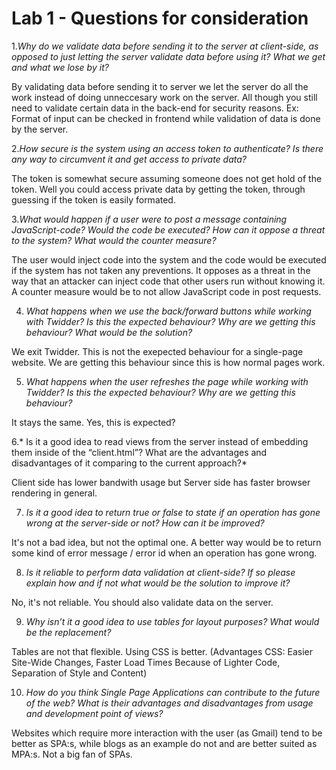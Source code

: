 # Lab 1 - Questions for consideration

1.*Why do we validate data before sending it to the server at client-side, as opposed to just letting the server validate data before using it? What we get and what we lose by it?* 

By validating data before sending it to server we let the server do all the work instead of doing unneccesary work on the server. All though you still need to validate certain data in the back-end for security reasons. Ex: Format of input can be checked in frontend while validation of data is done by the server. 

2.*How secure is the system using an access token to authenticate? Is there any way to circumvent it and get access to private data?* 

The token is somewhat secure assuming someone does not get hold of the token. Well you could access private data by getting the token, through guessing if the token is easily formated. 

3.*What would happen if a user were to post a message containing JavaScript-code? Would the code be executed? How can it oppose a threat to the system? What would the counter measure?* 

The user would inject code into the system and the code would be executed if the system has not taken any preventions. It opposes as a threat in the way that an attacker can inject code that other users run without knowing it. A counter measure would be to not allow JavaScript code in post requests.

4. *What happens when we use the back/forward buttons while working with Twidder? Is this the expected behaviour? Why are we getting this behaviour? What would be the solution?* 

We exit Twidder. This is not the exepected behaviour for a single-page website. We are getting this behaviour since this is how normal pages work.

5. *What happens when the user refreshes the page while working with Twidder? Is this the expected behaviour? Why are we getting this behaviour?* 

It stays the same. Yes, this is expected? 

6.* Is it a good idea to read views from the server instead of embedding them inside of the “client.html”? What are the advantages and disadvantages of it comparing to the current approach?* 

Client side has lower bandwith usage but Server side has faster browser rendering in general. 

7. *Is it a good idea to return true or false to state if an operation has gone wrong at the server-side or not? How can it be improved?* 

It's not a bad idea, but not the optimal one. A better way would be to return some kind of error message / error id when an operation has gone wrong. 

8. *Is it reliable to perform data validation at client-side? If so please explain how and if not what would be the solution to improve it?* 

No, it's not reliable. You should also validate data on the server. 

9. *Why isn’t it a good idea to use tables for layout purposes? What would be the replacement?* 

Tables are not that flexible. Using CSS is better. (Advantages CSS: Easier Site-Wide Changes, Faster Load Times Because of Lighter Code, Separation of Style and Content) 

10. *How do you think Single Page Applications can contribute to the future of the web? What is their advantages and disadvantages from usage and development point of views?* 

Websites which require more interaction with the user (as Gmail) tend to be better as SPA:s, while blogs as an example do not and are better suited as MPA:s. 
Not a big fan of SPAs.